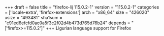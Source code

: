 +++
draft = false
title = "firefox-lij 115.0.2-1"
version = "115.0.2-1"
categories = ['locale-extra', 'firefox-extensions']
arch = "x86_64"
size = "426020"
usize = "493481"
sha1sum = "c91ed6efcfd0ac0a5f3c2f02d4b473d765d76b24"
depends = "['firefox>=115.0.2']"
+++
Ligurian language support for Firefox